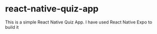 # react-native-quiz-app
This is a simple React Native Quiz App. I have used React Native Expo to build it
